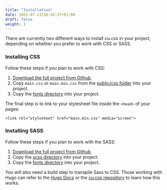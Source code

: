 ```yaml
---
title: "Installation"
date: 2023-07-11T16:42:27+01:00
draft: false
weight: 1
---
```



There are currently two different ways to install *cu.css* in your project, depending on whether you prefer to work with CSS or SASS. 

### Installing CSS

Follow these steps if you plan to work with CSS:

1. [Download the full project from Github](https://github.com/harrycresswell/cu/archive/refs/heads/master.zip).
2. Copy `main.css` or `main.min.css` from the [public/css folder]() into your project.
3. Copy the [fonts directory]() into your project.

The final step is to link to your stylesheet file inside the `<head>` of your pages:

```
<link rel="stylesheet" href="main.min.css" media="screen">
```

<!-- Include via a CDN.

Paste the following into the `<head>` of your HTML:

```
<link rel="stylesheet" href="https://cdn.jsdelivr.net/npm/cu.css@2/out/cu.css">
``` -->


### Installing SASS

Follow these steps if you plan to work with the SASS:

1. [Download the full project from Github](https://github.com/harrycresswell/cu/archive/refs/heads/master.zip).
2. Copy the [scss directory](https://github.com/harrycresswell/cu/tree/2028d2df88602bc79f67937a2f323f5c806e7e3b/assets/scss) into your project.
3. Copy the [fonts directory](https://github.com/harrycresswell/cu/tree/2028d2df88602bc79f67937a2f323f5c806e7e3b/static/fonts) into your project.

You will also need a build step to transpile Sass to CSS. Those working with Hugo can refer to the [Hugo Docs](https://gohugo.io/hugo-pipes/transpile-sass-to-css/) or the [cu.css repository](https://github.com/harrycresswell/cu/) to learn how this works.

